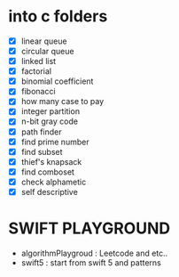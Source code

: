 # into c folders
- [x] linear queue
- [x] circular queue
- [x] linked list
- [x] factorial
- [x] binomial coefficient
- [x] fibonacci
- [x] how many case to pay
- [x] integer partition
- [x] n-bit gray code
- [x] path finder
- [x] find prime number
- [x] find subset
- [x] thief's knapsack
- [x] find comboset
- [x] check alphametic
- [x] self descriptive

# SWIFT PLAYGROUND

- algorithmPlaygroud : Leetcode and etc..
- swift5 : start from swift 5 and patterns
